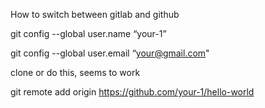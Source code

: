 How to switch between gitlab and github

git config --global user.name “your-1”

git config --global user.email “your@gmail.com"

clone or do this, seems to work

git remote add origin https://github.com/your-1/hello-world
